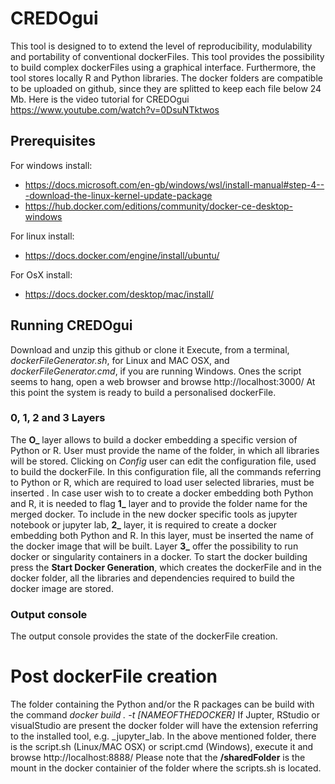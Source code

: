 # CREDOgui
This tool is designed to to extend the level of reproducibility, modulability and portability of conventional dockerFiles.
This tool provides the possibility to build complex dockerFiles using a graphical interface. Furthermore, the tool stores locally R and Python libraries. The docker folders are compatible to be uploaded on github, since they are splitted to keep each file below 24 Mb.
Here is the video tutorial for CREDOgui https://www.youtube.com/watch?v=0DsuNTktwos

## Prerequisites
For windows install:
- https://docs.microsoft.com/en-gb/windows/wsl/install-manual#step-4---download-the-linux-kernel-update-package
- https://hub.docker.com/editions/community/docker-ce-desktop-windows

For linux install:
- https://docs.docker.com/engine/install/ubuntu/

For OsX install: 
- https://docs.docker.com/desktop/mac/install/

## Running CREDOgui
Download and unzip this github or clone it
Execute, from a terminal, *dockerFileGenerator.sh*, for Linux and MAC OSX, and *dockerFileGenerator.cmd*, if you are running Windows.
Ones the script seems to hang, open a web browser and browse http://localhost:3000/
At this point the system is ready to build a personalised dockerFile.

### 0, 1, 2 and 3 Layers
The **O_** layer allows to build a docker embedding a specific version of Python or R. User must provide the name of the folder, in which all libraries will be stored.
Clicking on *Config* user can edit the configuration file, used to build the dockerFile. In this configuration file, all the commands referring to Python or R, which are required to load user selected libraries, must be inserted .
In case user wish to to create a docker embedding both Python and R, it is needed  to flag **1_** layer and to provide the folder name for the merged docker.
To include in the new docker specific tools as jupyter notebook or jupyter lab, **2_** layer, it is required to create a docker embedding both Python and R. In this layer, must be inserted the name of the docker image that will be built.
Layer **3_** offer the possibility to run docker or singularity containers in a docker.
To start the docker building press the **Start Docker Generation**, which creates the dockerFile and in the docker folder, all the libraries and dependencies required to build the docker image are stored.

### Output console
The output console provides the state of the dockerFile creation.

# Post dockerFile creation
The folder containing the Python and/or the R packages can be build with the command *docker build . -t [NAMEOFTHEDOCKER]*
If Jupter, RStudio or visualStudio are present the docker folder will have the extension referring to the installed tool, e.g. _jupyter_lab.
In the above mentioned folder, there is the script.sh (Linux/MAC OSX) or script.cmd (Windows), execute it and browse http://localhost:8888/
Please note that the **/sharedFolder** is the mount in the docker containier of the folder where the scripts.sh is located.
